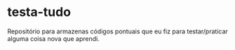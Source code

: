 # testa-tudo
Repositório para armazenas códigos pontuais que eu fiz para testar/praticar alguma coisa nova que aprendi. 
